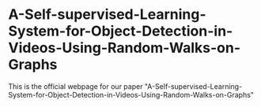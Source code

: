 # A-Self-supervised-Learning-System-for-Object-Detection-in-Videos-Using-Random-Walks-on-Graphs
This is the official webpage for our paper "A-Self-supervised-Learning-System-for-Object-Detection-in-Videos-Using-Random-Walks-on-Graphs"
